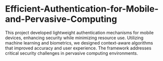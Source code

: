 # Efficient-Authentication-for-Mobile-and-Pervasive-Computing
This project developed lightweight authentication mechanisms for mobile devices, enhancing security while minimizing resource use. Utilizing machine learning and biometrics, we designed context-aware algorithms that improved accuracy and user experience. The framework addresses critical security challenges in pervasive computing environments.
